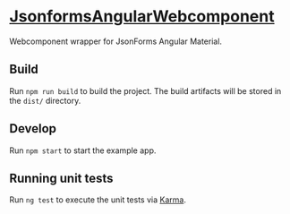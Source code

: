 # [JsonformsAngularWebcomponent](https://github.com/eclipsesource/jsonforms-angular-webcomponent)

Webcomponent wrapper for JsonForms Angular Material.

## Build

Run `npm run build` to build the project. The build artifacts will be stored in the `dist/` directory.

## Develop

Run `npm start` to start the example app.

## Running unit tests

Run `ng test` to execute the unit tests via [Karma](https://karma-runner.github.io).
